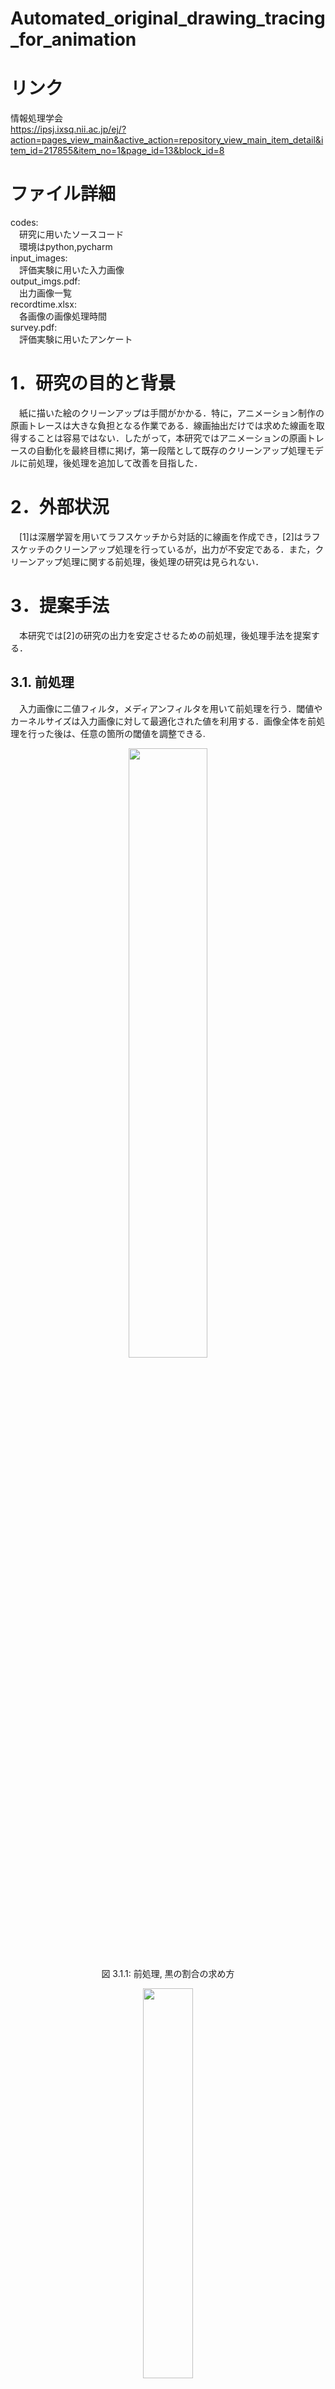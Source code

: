 # Automated_original_drawing_tracing_for_animation
# リンク
情報処理学会<br>
https://ipsj.ixsq.nii.ac.jp/ej/?action=pages_view_main&active_action=repository_view_main_item_detail&item_id=217855&item_no=1&page_id=13&block_id=8
# ファイル詳細
codes:<br>
　研究に用いたソースコード<br>
　環境はpython,pycharm<br>
input_images:<br>
　評価実験に用いた入力画像<br>
output_imgs.pdf:<br>
　出力画像一覧<br>
recordtime.xlsx:<br>
　各画像の画像処理時間<br>
survey.pdf:<br>
　評価実験に用いたアンケート
# 1．研究の目的と背景
　紙に描いた絵のクリーンアップは手間がかかる．特に，アニメーション制作の原画トレースは大きな負担となる作業である．線画抽出だけでは求めた線画を取得することは容易ではない．したがって，本研究ではアニメーションの原画トレースの自動化を最終目標に掲げ，第一段階として既存のクリーンアップ処理モデルに前処理，後処理を追加して改善を目指した．
# 2．外部状況
　[1]は深層学習を用いてラフスケッチから対話的に線画を作成でき，[2]はラフスケッチのクリーンアップ処理を行っているが，出力が不安定である．また，クリーンアップ処理に関する前処理，後処理の研究は見られない．
# 3．提案手法
　本研究では[2]の研究の出力を安定させるための前処理，後処理手法を提案する．
## 3.1. 前処理
　入力画像に二値フィルタ，メディアンフィルタを用いて前処理を行う．閾値やカーネルサイズは入力画像に対して最適化された値を利用する．画像全体を前処理を行った後は、任意の箇所の閾値を調整できる.<br>
<p align="center">
 <img src="https://github.com/Shio2243/Automated_original_drawing_tracing_for_animation/assets/87845176/8aa55182-7c91-4215-8760-106f822862fb" width=50% height=50% ><br>
図 3.1.1: 前処理, 黒の割合の求め方
<p align="center">
<img src="https://github.com/Shio2243/Automated_original_drawing_tracing_for_animation/assets/87845176/f10a97a4-325c-4e0f-94b6-fc2cfca2dd64" width=40% height=40% ><br>
図 3.1.2: 前処理の編集画面
</p>

## 3.2.	後処理
　[2]の出力画像に対して前処理後の画像の線に対応するように線の座標を調整する．<br>
<p align="center">
 <img src="https://github.com/Shio2243/Automated_original_drawing_tracing_for_animation/assets/87845176/d8fa7dbf-95ae-4662-976f-ea7ad9a25e5f" width=50% height=50% ><br>
図 3.2: 後処理, 座標 a から距離 n の求め方
</p>
 
# 4. 実験
## 4.1. 実験手法
　実験素材には3種類の大きさの12種類のイラストを使用して，[2]の出力，前処理を施した[2]の出力，前処理と後処理を施した[2]の出力の3種類の結果を取得した．提案手法の結果から手書きトレースとの類似性を確かめるために差分値を求め，前処理，後処理の有効性を確かめるために13人に対してアンケートを行った．また，前処理，後処理に要した時間も取得した．
## 4.2. 実験結果
　全ての画像で前処理を施した方が負の差分が減少していた．また，アンケートでは， 全ての問で前処理を施した[2]の出力が最も多く選択された．
 処理時間の分散・平均の上昇量について，前処理は小さく，後処理は大きい．<br>
<p align="center">
 <img src="https://github.com/Shio2243/Automated_original_drawing_tracing_for_animation/assets/87845176/d03fb9ac-8ab2-4dd2-9f19-9b3a124e59f9" width=40% height=40% ><br>
 図 4.1: 取得した画像例
</p>
<p align="center">
 <img src="https://github.com/Shio2243/Automated_original_drawing_tracing_for_animation/assets/87845176/0586c99c-fe92-4a7c-a3ad-562961c6959c" width=40% height=40% ><br>
 図 4.2: 出力された画像の比較
</p>
<p align="center">
<img src="https://github.com/Shio2243/Automated_original_drawing_tracing_for_animation/assets/87845176/fea9702c-23b4-4e63-896e-f79960379e43" width=40% height=40% ><br>
図 4.3: 差分の求め方
</p>
<p align="center">
<img src="https://github.com/Shio2243/Automated_original_drawing_tracing_for_animation/assets/87845176/93e6d5af-6902-4d31-a2ee-efcd31bd46ad" width=50% height=50% ><br>
図 4.4: 差分画像出力例
</p>

表 4.1: man.png の差分の割合
|手法|差分割合 [%]|正の差分割合 [%]|負の差分割合 [%]|
| - | - | - | - |
|クリーンアップ処理|5.0471|1.7646|3.2824|
|前処理+クリーンアップ処理|6.0124|4.7612|1.2513|
|前処理+クリーンアップ処理+後処理|6.1289|4.7125|1.4164|

表4.2:処理時間の分散
|画像サイズ|320[s]|720[s]|1000[s]|
| - | - | - | - |
|前処理|0.0550|0.0564|0.0537|
|クリーンアップ処理|1.6241|3.0551|5.9582|
|後処理|0.7103|3.8567|10.2927|

表 4.3: 処理時間の平均
|画像サイズ|320[s]|720[s]|1000[s]|
| - | - | - | - |
|前処理|0.1982|0.2147|0.2294|
|クリーンアップ処理|5.5800|14.4731|25.8553|
|後処理|3.8884|13.4242|26.1521|

<p align="center">
<img src="https://github.com/Shio2243/Automated_original_drawing_tracing_for_animation/assets/87845176/373d2c9a-609d-4478-9e52-08a1b29d09a9" width=60% height=60% ><br>
図 4.5: 処理時間の分散, 平均値
</p>

# 5. 考察
　負の差分の減少から[2]の出力単体よりも線の損失量が減少している．ただし，アンケートの結果から後処理の効果は小さいと見られる．また,処理時間の平均・分散から画像にサイズについて前処理は影響が小さく,後処理は大きいことがわかる.
# 6. まとめと今後の課題
　[2]のモデルに対応した前処理と後処理を提案し，[2]よりも良い結果となった．しかし，出力の不安定さ，精度に関して問題がまだ残っており，今後の課題に前処理の改善,より少ないストロークで画像生成するクリーンアップ処理モデルの作成を挙げる．
# 参考文献
[1] Edgar Simo-Serra, Satoshi Iizuka, Hiroshi Ishikawa: "Real-Time Data-Driven Interactive Rough Sketch Inking" ACM Trans. Graph. 37, 4, Article 98 (2018)
https://esslab.jp/~ess/ja/research/inking/

[2] Mo Haoran, Simo-Serra Edgar, Gao Chengying, Zou Changqing and Wang Ruomei: “General Virtual Sketching Framework for Vector Line” ArtACM Transactions on Graphics 40,4,51:1—51:14 (2021)
https://markmohr.github.io/virtual_sketching/
